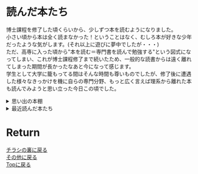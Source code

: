 # 読んだ本たち

博士課程を修了した頃くらいから、少しずつ本を読むようになりました。<br>
小さい頃から本は全く読まなかった！ということはなく、むしろ本が好きな少年だったような気がします。(それ以上に遊びに夢中でしたが・・・)<br>
ただ、高専に入った頃から"本を読む＝専門書を読んで勉強する"という図式になってしまい、これが博士課程修了まで続いたため、一般的な読書からは遠く離れてしまった期間が長かったなあと今になって感じます。<br>
学生として大学に籠もってる間はそんな時間も尊いものでしたが、修了後に遭遇した様々なきっかけを機に自らの専門分野、もっと広く言えば理系から離れた本も読んでみようと思い立った今日この頃でした。


<details>
<summary>思い出の本棚</summary>

昔読んだ本で、記憶や印象に残っているものたち<br>
<li>[三国志](./bool/3gokushi_blue.md)</li><br>
[三国志](./bool/3gokushi_blue.md)<br>
[信長私記](./bool/3gokushi_blue.md)<br>
[ライトノベルたち](./bool/3gokushi_blue.md)<br>
[DDD](./bool/3gokushi_blue.md)<br>
[ニュートン特別号](./bool/3gokushi_blue.md)<br>
[キッテル固体物理学](./bool/3gokushi_blue.md)<br>
[基礎物理学演習](./bool/3gokushi_blue.md)<br>
[明快演習 微分積分](./bool/3gokushi_blue.md)<br>
[電子スピン共鳴](./bool/3gokushi_blue.md)<br>
</details>

<details>
<summary>最近読んだ本たち</summary>

ここでの最近とは、博士課程修了後から現在に至るまでのことを指します
[坊っちゃん](./bool/3gokushi_blue.md)<br>
[罪と罰](./bool/3gokushi_blue.md)<br>
[Die with zero](./bool/3gokushi_blue.md)<br>
[ロシア語の余白の余白](./bool/3gokushi_blue.md)<br>
[ロシア語だけの青春](./bool/3gokushi_blue.md)<br>
</details>


# Return
[チラシの裏に戻る](./zakki.md)<br>
[その他に戻る](../others.md)<br>
[Topに戻る](https://motoyashinozaki.github.io/minidora/)